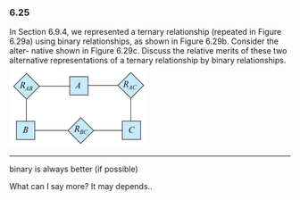 ### 6.25

In Section 6.9.4, we represented a ternary relationship (repeated in Figure
6.29a) using binary relationships, as shown in Figure 6.29b. Consider the alter-
native shown in Figure 6.29c. Discuss the relative merits of these two alternative
representations of a ternary relationship by binary relationships.
![alt text](image-7.png)

---

binary is always better (if possible)

What can I say more? It may depends..